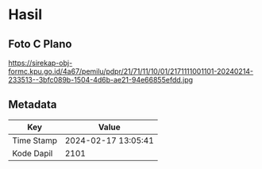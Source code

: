 # Hasil

## Foto C Plano

https://sirekap-obj-formc.kpu.go.id/4a67/pemilu/pdpr/21/71/11/10/01/2171111001101-20240214-233513--3bfc089b-1504-4d6b-ae21-94e66855efdd.jpg


## Metadata

| Key        | Value               |
| ---------- | ------------------- |
| Time Stamp | 2024-02-17 13:05:41 |
| Kode Dapil | 2101                |



